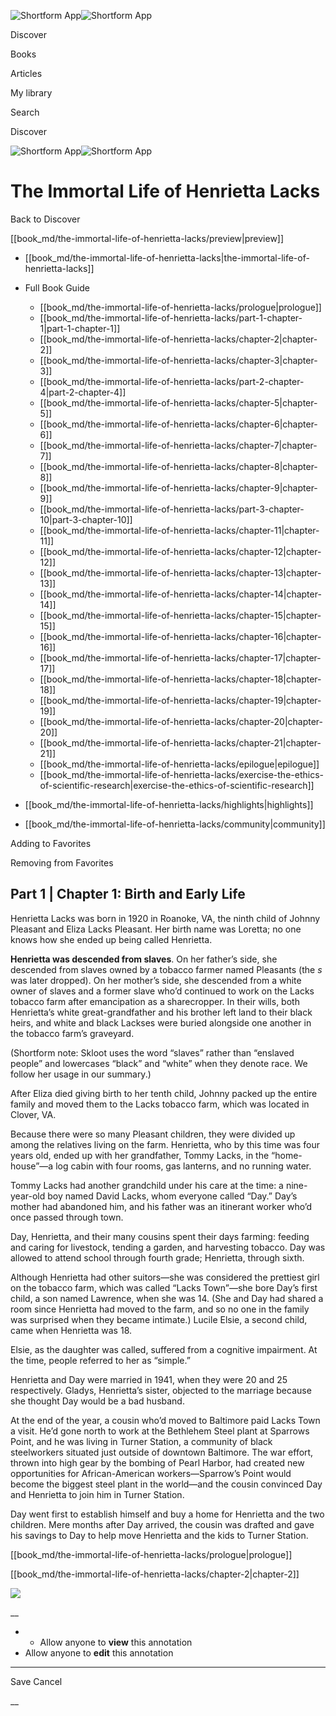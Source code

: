 ![Shortform App](/img/logo.36a2399e.svg)![Shortform App](/img/logo-dark.70c1b072.svg)

Discover

Books

Articles

My library

Search

Discover

![Shortform App](/img/logo.36a2399e.svg)![Shortform App](/img/logo-dark.70c1b072.svg)

# The Immortal Life of Henrietta Lacks

Back to Discover

[[book_md/the-immortal-life-of-henrietta-lacks/preview|preview]]

  * [[book_md/the-immortal-life-of-henrietta-lacks|the-immortal-life-of-henrietta-lacks]]
  * Full Book Guide

    * [[book_md/the-immortal-life-of-henrietta-lacks/prologue|prologue]]
    * [[book_md/the-immortal-life-of-henrietta-lacks/part-1-chapter-1|part-1-chapter-1]]
    * [[book_md/the-immortal-life-of-henrietta-lacks/chapter-2|chapter-2]]
    * [[book_md/the-immortal-life-of-henrietta-lacks/chapter-3|chapter-3]]
    * [[book_md/the-immortal-life-of-henrietta-lacks/part-2-chapter-4|part-2-chapter-4]]
    * [[book_md/the-immortal-life-of-henrietta-lacks/chapter-5|chapter-5]]
    * [[book_md/the-immortal-life-of-henrietta-lacks/chapter-6|chapter-6]]
    * [[book_md/the-immortal-life-of-henrietta-lacks/chapter-7|chapter-7]]
    * [[book_md/the-immortal-life-of-henrietta-lacks/chapter-8|chapter-8]]
    * [[book_md/the-immortal-life-of-henrietta-lacks/chapter-9|chapter-9]]
    * [[book_md/the-immortal-life-of-henrietta-lacks/part-3-chapter-10|part-3-chapter-10]]
    * [[book_md/the-immortal-life-of-henrietta-lacks/chapter-11|chapter-11]]
    * [[book_md/the-immortal-life-of-henrietta-lacks/chapter-12|chapter-12]]
    * [[book_md/the-immortal-life-of-henrietta-lacks/chapter-13|chapter-13]]
    * [[book_md/the-immortal-life-of-henrietta-lacks/chapter-14|chapter-14]]
    * [[book_md/the-immortal-life-of-henrietta-lacks/chapter-15|chapter-15]]
    * [[book_md/the-immortal-life-of-henrietta-lacks/chapter-16|chapter-16]]
    * [[book_md/the-immortal-life-of-henrietta-lacks/chapter-17|chapter-17]]
    * [[book_md/the-immortal-life-of-henrietta-lacks/chapter-18|chapter-18]]
    * [[book_md/the-immortal-life-of-henrietta-lacks/chapter-19|chapter-19]]
    * [[book_md/the-immortal-life-of-henrietta-lacks/chapter-20|chapter-20]]
    * [[book_md/the-immortal-life-of-henrietta-lacks/chapter-21|chapter-21]]
    * [[book_md/the-immortal-life-of-henrietta-lacks/epilogue|epilogue]]
    * [[book_md/the-immortal-life-of-henrietta-lacks/exercise-the-ethics-of-scientific-research|exercise-the-ethics-of-scientific-research]]
  * [[book_md/the-immortal-life-of-henrietta-lacks/highlights|highlights]]
  * [[book_md/the-immortal-life-of-henrietta-lacks/community|community]]



Adding to Favorites 

Removing from Favorites 

## Part 1 | Chapter 1: Birth and Early Life

Henrietta Lacks was born in 1920 in Roanoke, VA, the ninth child of Johnny Pleasant and Eliza Lacks Pleasant. Her birth name was Loretta; no one knows how she ended up being called Henrietta.

**Henrietta was descended from slaves**. On her father’s side, she descended from slaves owned by a tobacco farmer named Pleasants (the _s_ was later dropped). On her mother’s side, she descended from a white owner of slaves and a former slave who’d continued to work on the Lacks tobacco farm after emancipation as a sharecropper. In their wills, both Henrietta’s white great-grandfather and his brother left land to their black heirs, and white and black Lackses were buried alongside one another in the tobacco farm’s graveyard.

(Shortform note: Skloot uses the word “slaves” rather than “enslaved people” and lowercases “black” and “white” when they denote race. We follow her usage in our summary.)

After Eliza died giving birth to her tenth child, Johnny packed up the entire family and moved them to the Lacks tobacco farm, which was located in Clover, VA.

Because there were so many Pleasant children, they were divided up among the relatives living on the farm. Henrietta, who by this time was four years old, ended up with her grandfather, Tommy Lacks, in the “home-house”—a log cabin with four rooms, gas lanterns, and no running water.

Tommy Lacks had another grandchild under his care at the time: a nine-year-old boy named David Lacks, whom everyone called “Day.” Day’s mother had abandoned him, and his father was an itinerant worker who’d once passed through town.

Day, Henrietta, and their many cousins spent their days farming: feeding and caring for livestock, tending a garden, and harvesting tobacco. Day was allowed to attend school through fourth grade; Henrietta, through sixth.

Although Henrietta had other suitors—she was considered the prettiest girl on the tobacco farm, which was called “Lacks Town”—she bore Day’s first child, a son named Lawrence, when she was 14. (She and Day had shared a room since Henrietta had moved to the farm, and so no one in the family was surprised when they became intimate.) Lucile Elsie, a second child, came when Henrietta was 18.

Elsie, as the daughter was called, suffered from a cognitive impairment. At the time, people referred to her as “simple.”

Henrietta and Day were married in 1941, when they were 20 and 25 respectively. Gladys, Henrietta’s sister, objected to the marriage because she thought Day would be a bad husband.

At the end of the year, a cousin who’d moved to Baltimore paid Lacks Town a visit. He’d gone north to work at the Bethlehem Steel plant at Sparrows Point, and he was living in Turner Station, a community of black steelworkers situated just outside of downtown Baltimore. The war effort, thrown into high gear by the bombing of Pearl Harbor, had created new opportunities for African-American workers—Sparrow’s Point would become the biggest steel plant in the world—and the cousin convinced Day and Henrietta to join him in Turner Station.

Day went first to establish himself and buy a home for Henrietta and the two children. Mere months after Day arrived, the cousin was drafted and gave his savings to Day to help move Henrietta and the kids to Turner Station.

[[book_md/the-immortal-life-of-henrietta-lacks/prologue|prologue]]

[[book_md/the-immortal-life-of-henrietta-lacks/chapter-2|chapter-2]]

![](https://bat.bing.com/action/0?ti=56018282&Ver=2&mid=8fbc6955-fb2d-42f0-aed7-f9812d2efff8&sid=1711133063fa11eebdec89a8b8ae3bbc&vid=171147a063fa11eea7440fcfeb230d96&vids=0&msclkid=N&pi=0&lg=en-US&sw=800&sh=600&sc=24&nwd=1&tl=Shortform%20%7C%20Book&p=https%3A%2F%2Fwww.shortform.com%2Fapp%2Fbook%2Fthe-immortal-life-of-henrietta-lacks%2Fpart-1-chapter-1&r=&lt=721&evt=pageLoad&sv=1&rn=493351)

__

  *   * Allow anyone to **view** this annotation
  * Allow anyone to **edit** this annotation



* * *

Save Cancel

__



